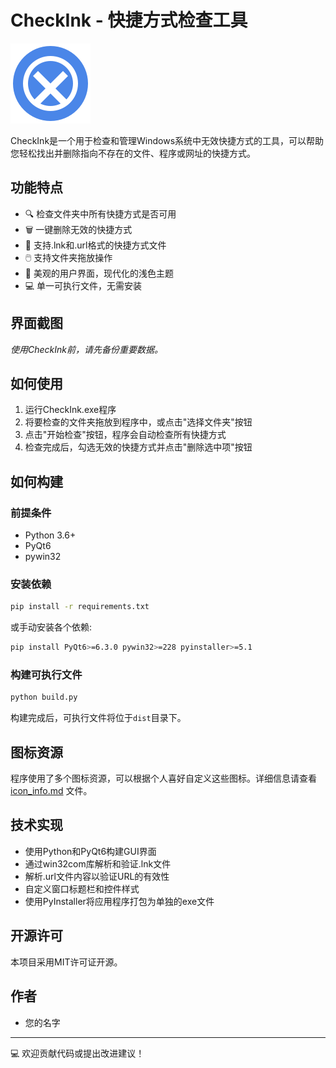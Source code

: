 # CheckInk - 快捷方式检查工具

![CheckInk Logo](assets/icon.png)

CheckInk是一个用于检查和管理Windows系统中无效快捷方式的工具，可以帮助您轻松找出并删除指向不存在的文件、程序或网址的快捷方式。

## 功能特点

- 🔍 检查文件夹中所有快捷方式是否可用
- 🗑️ 一键删除无效的快捷方式
- 🔗 支持.lnk和.url格式的快捷方式文件
- 🖱️ 支持文件夹拖放操作
- 🌈 美观的用户界面，现代化的浅色主题
- 💻 单一可执行文件，无需安装

## 界面截图

*使用CheckInk前，请先备份重要数据。*

## 如何使用

1. 运行CheckInk.exe程序
2. 将要检查的文件夹拖放到程序中，或点击"选择文件夹"按钮
3. 点击"开始检查"按钮，程序会自动检查所有快捷方式
4. 检查完成后，勾选无效的快捷方式并点击"删除选中项"按钮

## 如何构建

### 前提条件

- Python 3.6+
- PyQt6
- pywin32

### 安装依赖

```bash
pip install -r requirements.txt
```

或手动安装各个依赖:

```bash
pip install PyQt6>=6.3.0 pywin32>=228 pyinstaller>=5.1
```

### 构建可执行文件

```bash
python build.py
```

构建完成后，可执行文件将位于`dist`目录下。

## 图标资源

程序使用了多个图标资源，可以根据个人喜好自定义这些图标。详细信息请查看 [icon_info.md](icon_info.md) 文件。

## 技术实现

- 使用Python和PyQt6构建GUI界面
- 通过win32com库解析和验证.lnk文件
- 解析.url文件内容以验证URL的有效性
- 自定义窗口标题栏和控件样式
- 使用PyInstaller将应用程序打包为单独的exe文件

## 开源许可

本项目采用MIT许可证开源。

## 作者

- 您的名字

---

💻 欢迎贡献代码或提出改进建议！ 